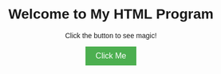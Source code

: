 <!DOCTYPE html>
<html lang="en">
<head>
  <meta charset="UTF-8">
  <meta name="viewport" content="width=device-width, initial-scale=1.0">
  <title>Simple HTML Program</title>
  <style>
    body {
      font-family: Arial, sans-serif;
      text-align: center;
      margin: 50px;
    }
    button {
      padding: 10px 20px;
      font-size: 16px;
      background-color: #4CAF50;
      color: white;
      border: none;
      cursor: pointer;
    }
    button:hover {
      background-color: #45a049;
    }
  </style>
</head>
<body>
  <h1>Welcome to My HTML Program</h1>
  <p id="text">Click the button to see magic!</p>
  <button onclick="changeText()">Click Me</button>

  <script>
    function changeText() {
      document.getElementById("text").innerText = "You clicked the button! Magic happened!";
    }
  </script>
</body>
</html>

